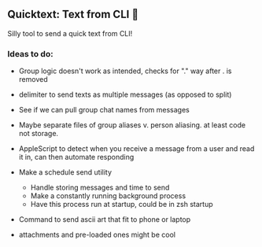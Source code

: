 ## Quicktext: Text from CLI 📨

Silly tool to send a quick text from CLI!



### Ideas to do:
- Group logic doesn't work as intended, checks for "." way after . is removed

- delimiter to send texts as multiple messages (as opposed to split)
- See if we can pull group chat names from messages
- Maybe separate files of group aliases v. person aliasing. at least code not storage.
- AppleScript to detect when you receive a message from a user and read it in, can then automate responding
- Make a schedule send utility
    - Handle storing messages and time to send
    - Make a constantly running background process
    - Have this process run at startup, could be in zsh startup
- Command to send ascii art that fit to phone or laptop
- attachments and pre-loaded ones might be cool